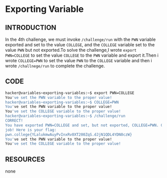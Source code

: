 # Exporting Variable
## INTRODUCTION 
In the 4th challenge, we must invoke `/challenge/run` with the `PWN` variable exported and set to the value `COLLEGE`, and the `COLLEGE` variable set to the value `PWN` but not exported.To solve the challenge,I wrote
`export PWN=COLLEGE` to set the  value `COLLEGE` to the `PWN` variable and export it.Then i wrote `COLLEGE=PWN` to set the value `PWN` to the `COLLEGE` variable and then i wrote `/challnege/run` to complete the challenge.

## CODE
``` bash
hacker@variables~exporting-variables:~$ export PWN=COLLEGE
You've set the PWN variable to the proper value!
hacker@variables~exporting-variables:~$ COLLEGE=PWN
You've set the PWN variable to the proper value!
You've set the COLLEGE variable to the proper value!
hacker@variables~exporting-variables:~$ /challenge/run
CORRECT!
You have exported PWN=COLLEGE and set, but not exported, COLLEGE=PWN. Great
job! Here is your flag:
pwn.college{YLalukmwAuyPvInxRv0XT200ZqS.dJjN1QDL4YDN0czW}
You've set the PWN variable to the proper value!
You've set the COLLEGE variable to the proper value!
```
## RESOURCES
none
